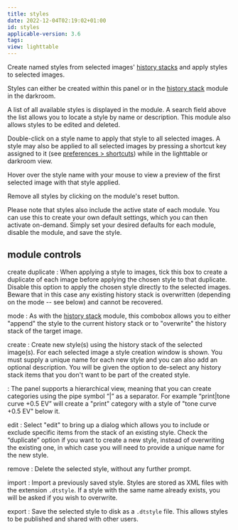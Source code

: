 ```yaml
---
title: styles
date: 2022-12-04T02:19:02+01:00
id: styles
applicable-version: 3.6
tags:
view: lighttable
---
```


Create named styles from selected images' [history stacks](../darkroom/pixelpipe/history-stack.md) and apply styles to selected images.

Styles can either be created within this panel or in the [history stack](../darkroom/pixelpipe/history-stack.md) module in the darkroom.

A list of all available styles is displayed in the module. A search field above the list allows you to locate a style by name or description. This module also allows styles to be edited and deleted.

Double-click on a style name to apply that style to all selected images.  A style may also be applied to all selected images by pressing a shortcut key assigned to it (see [preferences > shortcuts](../../preferences-settings/shortcuts.md)) while in the lighttable or darkroom view.

Hover over the style name with your mouse to view a preview of the first selected image with that style applied.

Remove all styles by clicking on the module's reset button.

Please note that styles also include the active state of each module. You can use this to create your own default settings, which you can then activate on-demand. Simply set your desired defaults for each module, disable the module, and save the style.

## module controls

create duplicate
: When applying a style to images, tick this box to create a duplicate of each image before applying the chosen style to that duplicate. Disable this option to apply the chosen style directly to the selected images. Beware that in this case any existing history stack is overwritten (depending on the mode -- see below) and cannot be recovered.

mode
: As with the [history stack](./history-stack.md) module, this combobox allows you to either "append" the style to the current history stack or to "overwrite" the history stack of the target image.

create
: Create new style(s) using the history stack of the selected image(s). For each selected image a style creation window is shown. You must supply a unique name for each new style and you can also add an optional description. You will be given the option to de-select any history stack items that you don't want to be part of the created style.

: The panel supports a hierarchical view, meaning that you can create categories using the pipe symbol “|” as a separator. For example “print|tone curve +0.5 EV” will create a "print" category with a style of "tone curve +0.5 EV" below it.

edit
: Select "edit" to bring up a dialog which allows you to include or exclude specific items from the stack of an existing style. Check the “duplicate” option if you want to create a new style, instead of overwriting the existing one, in which case you will need to provide a unique name for the new style.

remove
: Delete the selected style, without any further prompt.

import
: Import a previously saved style. Styles are stored as XML files with the extension `.dtstyle`. If a style with the same name already exists, you will be asked if you wish to overwrite.

export
: Save the selected style to disk as a `.dtstyle` file. This allows styles to be published and shared with other users.
